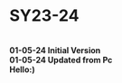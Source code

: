 # SY23-24
<br> <b> 01-05-24 Initial Version </b>
<br> <b> 01-05-24 Updated from Pc </b>
<br> <b> Hello:) </b>
